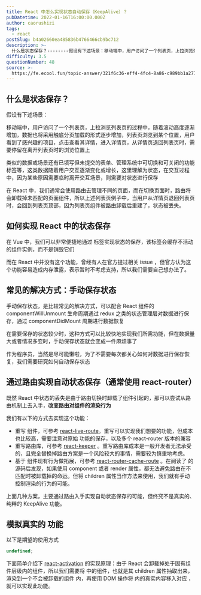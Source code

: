 ```yaml
---
title: React 中怎么实现状态自动保存（KeepAlive）？
pubDatetime: 2022-01-16T16:00:00.000Z
author: caorushizi
tags:
  - react
postSlug: b4a02660ea485836b4766466cb9bc712
description: >-
  什么是状态保存？--------假设有下述场景：移动端中，用户访问了一个列表页，上拉浏览列表页的过程中，随着滚动高度逐渐增加，数据也将采用触底分页加载的形式逐步增加，列表页浏览到某个位置，用户看到了感
difficulty: 3.5
questionNumber: 48
source: >-
  https://fe.ecool.fun/topic-answer/321f6c36-eff4-4fc4-8a86-c989bb1a2779?orderBy=updateTime&order=desc&tagId=13
---
```


## 什么是状态保存？

假设有下述场景：

移动端中，用户访问了一个列表页，上拉浏览列表页的过程中，随着滚动高度逐渐增加，数据也将采用触底分页加载的形式逐步增加，列表页浏览到某个位置，用户看到了感兴趣的项目，点击查看其详情，进入详情页，从详情页退回列表页时，需要停留在离开列表页时的浏览位置上

类似的数据或场景还有已填写但未提交的表单、管理系统中可切换和可关闭的功能标签等，这类数据随着用户交互逐渐变化或增长，这里理解为状态，在交互过程中，因为某些原因需要临时离开交互场景，则需要对状态进行保存

在 React 中，我们通常会使用路由去管理不同的页面，而在切换页面时，路由将会卸载掉未匹配的页面组件，所以上述列表页例子中，当用户从详情页退回列表页时，会回到列表页顶部，因为列表页组件被路由卸载后重建了，状态被丢失。

## 如何实现 React 中的状态保存

在 Vue 中，我们可以非常便捷地通过 <keep-alive> 标签实现状态的保存，该标签会缓存不活动的组件实例，而不是销毁它们

而在 React 中并没有这个功能，曾经有人在官方提过相关 issue ，但官方认为这个功能容易造成内存泄露，表示暂时不考虑支持，所以我们需要自己想办法了。

## 常见的解决方式：手动保存状态

手动保存状态，是比较常见的解决方式，可以配合 React 组件的 componentWillUnmount 生命周期通过 redux 之类的状态管理层对数据进行保存，通过 componentDidMount 周期进行数据恢复

在需要保存的状态较少时，这种方式可以比较快地实现我们所需功能，但在数据量大或者情况多变时，手动保存状态就会变成一件麻烦事了

作为程序员，当然是尽可能懒啦，为了不需要每次都关心如何对数据进行保存恢复，我们需要研究如何自动保存状态

## 通过路由实现自动状态保存（通常使用 react-router）

既然 React 中状态的丢失是由于路由切换时卸载了组件引起的，那可以尝试从路由机制上去入手，**改变路由对组件的渲染行为**

我们有以下的方式去实现这个功能：

- 重写 <Route> 组件，可参考 [react-live-route](https://github.com/fi3ework/react-live-route)。重写可以实现我们想要的功能，但成本也比较高，需要注意对原始 <Route> 功能的保存，以及多个 react-router 版本的兼容
- 重写路由库，可参考 [react-keeper](https://github.com/lanistor/react-keeper) 。重写路由库成本是一般开发者无法承受的，且完全替换掉路由方案是一个风险较大的事情，需要较为慎重地考虑。
- 基于 <Route> 组件现有行为做拓展，可参考 [react-router-cache-route](https://github.com/CJY0208/react-router-cache-route) 。在阅读了 <Route> 的源码后发现，如果使用 component 或者 render 属性，都无法避免路由在不匹配时被卸载掉的命运。但将 children 属性当作方法来使用，我们就有手动控制渲染的行为的可能。

上面几种方案，主要通过路由入手实现自动状态保存的可能，但终究不是真实的、纯粹的 KeepAlive 功能。

## 模拟真实的 <KeepAlive> 功能

以下是期望的使用方式

```typescript
undefined;
```

下面简单介绍下 [react-activation](https://github.com/CJY0208/react-activation) 的实现原理：由于 React 会卸载掉处于固有组件层级内的组件，所以我们需要将 <KeepAlive> 中的组件，也就是其 children 属性抽取出来，渲染到一个不会被卸载的组件 <Keeper> 内，再使用 DOM 操作将 <Keeper> 内的真实内容移入对应 <KeepAlive>，就可以实现此功能。

